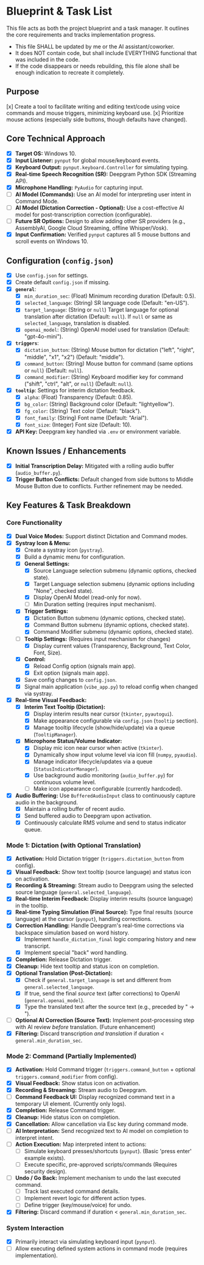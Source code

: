 # Blueprint & Task List

This file acts as both the project blueprint and a task manager. It outlines the core requirements and tracks implementation progress.

*   This file SHALL be updated by me or the AI assistant/coworker.
*   It does NOT contain code, but shall include EVERYTHING functional that was included in the code.
*   If the code disappears or needs rebuilding, this file alone shall be enough indication to recreate it completely.

## Purpose

[x] Create a tool to facilitate writing and editing text/code using voice commands and mouse triggers, minimizing keyboard use.
[x] Prioritize mouse actions (especially side buttons, though defaults have changed).

## Core Technical Approach

*   [x] **Target OS:** Windows 10.
*   [x] **Input Listener:** `pynput` for global mouse/keyboard events.
*   [x] **Keyboard Output:** `pynput.keyboard.Controller` for simulating typing.
*   [x] **Real-time Speech Recognition (SR):** Deepgram Python SDK (Streaming API).
*   [x] **Microphone Handling:** `PyAudio` for capturing input.
*   [ ] **AI Model (Commands):** Use an AI model for interpreting user intent in Command Mode.
*   [ ] **AI Model (Dictation Correction - Optional):** Use a cost-effective AI model for post-transcription correction (configurable).
*   [ ] **Future SR Options:** Design to allow adding other SR providers (e.g., AssemblyAI, Google Cloud Streaming, offline Whisper/Vosk).
*   [x] **Input Confirmation:** Verified `pynput` captures all 5 mouse buttons and scroll events on Windows 10.

## Configuration (`config.json`)

*   [x] Use `config.json` for settings.
*   [x] Create default `config.json` if missing.
*   [x] **`general`**:
    *   [x] `min_duration_sec`: (Float) Minimum recording duration (Default: 0.5).
    *   [x] `selected_language`: (String) SR language code (Default: "en-US").
    *   [x] `target_language`: (String or `null`) Target language for optional translation after dictation (Default: `null`). If `null` or same as `selected_language`, translation is disabled.
    *   [x] `openai_model`: (String) OpenAI model used for translation (Default: "gpt-4o-mini").
*   [x] **`triggers`**:
    *   [x] `dictation_button`: (String) Mouse button for dictation ("left", "right", "middle", "x1", "x2") (Default: "middle").
    *   [x] `command_button`: (String) Mouse button for command (same options or `null`) (Default: `null`).
    *   [x] `command_modifier`: (String) Keyboard modifier key for command ("shift", "ctrl", "alt", or `null`) (Default: `null`).
*   [x] **`tooltip`**: Settings for interim dictation feedback.
    *   [x] `alpha`: (Float) Transparency (Default: 0.85).
    *   [x] `bg_color`: (String) Background color (Default: "lightyellow").
    *   [x] `fg_color`: (String) Text color (Default: "black").
    *   [x] `font_family`: (String) Font name (Default: "Arial").
    *   [x] `font_size`: (Integer) Font size (Default: 10).
*   [x] **API Key:** Deepgram key handled via `.env` or environment variable.

## Known Issues / Enhancements

*   [x] **Initial Transcription Delay:** Mitigated with a rolling audio buffer (`audio_buffer.py`).
*   [x] **Trigger Button Conflicts:** Default changed from side buttons to Middle Mouse Button due to conflicts. Further refinement may be needed.

## Key Features & Task Breakdown

### Core Functionality

*   [x] **Dual Voice Modes:** Support distinct Dictation and Command modes.
*   [x] **Systray Icon & Menu:**
    *   [x] Create a systray icon (`pystray`).
    *   [x] Build a dynamic menu for configuration.
    *   [x] **General Settings:**
        *   [x] Source Language selection submenu (dynamic options, checked state).
        *   [x] Target Language selection submenu (dynamic options including "None", checked state).
        *   [x] Display OpenAI Model (read-only for now).
        *   [ ] Min Duration setting (requires input mechanism).
    *   [x] **Trigger Settings:**
        *   [x] Dictation Button submenu (dynamic options, checked state).
        *   [x] Command Button submenu (dynamic options, checked state).
        *   [x] Command Modifier submenu (dynamic options, checked state).
    *   [ ] **Tooltip Settings:** (Requires input mechanism for changes)
        *   [x] Display current values (Transparency, Background, Text Color, Font, Size).
    *   [x] **Control:**
        *   [x] Reload Config option (signals main app).
        *   [x] Exit option (signals main app).
    *   [x] Save config changes to `config.json`.
    *   [x] Signal main application (`vibe_app.py`) to reload config when changed via systray.
*   [x] **Real-time Visual Feedback:**
    *   [x] **Interim Text Tooltip (Dictation):**
        *   [x] Display interim results near cursor (`tkinter`, `pyautogui`).
        *   [x] Make appearance configurable via `config.json` (`tooltip` section).
        *   [x] Manage tooltip lifecycle (show/hide/update) via a queue (`TooltipManager`).
    *   [x] **Microphone Status/Volume Indicator:**
        *   [x] Display mic icon near cursor when active (`tkinter`).
        *   [x] Dynamically show input volume level via icon fill (`numpy`, `pyaudio`).
        *   [x] Manage indicator lifecycle/updates via a queue (`StatusIndicatorManager`).
        *   [x] Use background audio monitoring (`audio_buffer.py`) for continuous volume level.
        *   [ ] Make icon appearance configurable (currently hardcoded).
*   [x] **Audio Buffering:** Use `BufferedAudioInput` class to continuously capture audio in the background.
    *   [x] Maintain a rolling buffer of recent audio.
    *   [x] Send buffered audio to Deepgram upon activation.
    *   [x] Continuously calculate RMS volume and send to status indicator queue.

### Mode 1: Dictation (with Optional Translation)

*   [x] **Activation:** Hold Dictation trigger (`triggers.dictation_button` from config).
*   [x] **Visual Feedback:** Show text tooltip (source language) and status icon on activation.
*   [x] **Recording & Streaming:** Stream audio to Deepgram using the selected source language (`general.selected_language`).
*   [x] **Real-time Interim Feedback:** Display interim results (source language) in the tooltip.
*   [x] **Real-time Typing Simulation (Final Source):** Type final results (source language) at the cursor (`pynput`), handling corrections.
*   [x] **Correction Handling:** Handle Deepgram's real-time corrections via backspace simulation based on word history.
    *   [x] Implement `handle_dictation_final` logic comparing history and new transcript.
    *   [x] Implement special "back" word handling.
*   [x] **Completion:** Release Dictation trigger.
*   [x] **Cleanup:** Hide text tooltip and status icon on completion.
*   [x] **Optional Translation (Post-Dictation):**
    *   [x] Check if `general.target_language` is set and different from `general.selected_language`.
    *   [x] If true, send the final *source* text (after corrections) to OpenAI (`general.openai_model`).
    *   [x] Type the translated text after the source text (e.g., preceded by " -> ").
*   [ ] **Optional AI Correction (Source Text):** Implement post-processing step with AI review *before* translation. (Future enhancement)
*   [x] **Filtering:** Discard transcription *and translation* if duration < `general.min_duration_sec`.

### Mode 2: Command (Partially Implemented)

*   [x] **Activation:** Hold Command trigger (`triggers.command_button` + optional `triggers.command_modifier` from config).
*   [x] **Visual Feedback:** Show status icon on activation.
*   [x] **Recording & Streaming:** Stream audio to Deepgram.
*   [ ] **Command Feedback UI:** Display recognized command text in a temporary UI element. (Currently only logs).
*   [x] **Completion:** Release Command trigger.
*   [x] **Cleanup:** Hide status icon on completion.
*   [x] **Cancellation:** Allow cancellation via Esc key during command mode.
*   [ ] **AI Interpretation:** Send recognized text to AI model on completion to interpret intent.
*   [ ] **Action Execution:** Map interpreted intent to actions:
    *   [ ] Simulate keyboard presses/shortcuts (`pynput`). (Basic 'press enter' example exists).
    *   [ ] Execute specific, pre-approved scripts/commands (Requires security design).
*   [ ] **Undo / Go Back:** Implement mechanism to undo the last executed command.
    *   [ ] Track last executed command details.
    *   [ ] Implement revert logic for different action types.
    *   [ ] Define trigger (key/mouse/voice) for undo.
*   [x] **Filtering:** Discard command if duration < `general.min_duration_sec`.

### System Interaction

*   [x] Primarily interact via simulating keyboard input (`pynput`).
*   [ ] Allow executing defined system actions in command mode (requires implementation).
